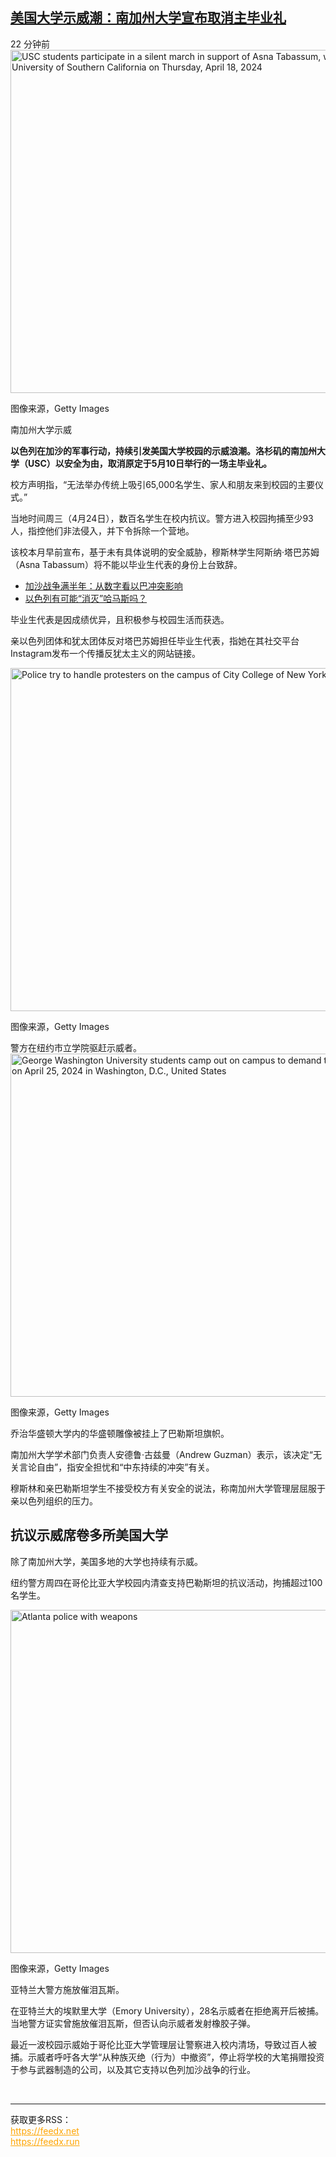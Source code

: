 <!--1714120982000-->
[美国大学示威潮：南加州大学宣布取消主毕业礼](https://www.bbc.com/zhongwen/simp/world-68903551)
------

<main role="main"><div></div><div><time dateTime="2024-04-26">22 分钟前</time></div><div><div><picture><img src="https://images.weserv.nl/?url=ichef.bbci.co.uk/ace/ws/640/cpsprodpb/B4E6/production/_133201364_gettyimages-2147911890.jpg" srcSet="https://ichef.bbci.co.uk/ace/ws/240/cpsprodpb/B4E6/production/_133201364_gettyimages-2147911890.jpg 240w, https://ichef.bbci.co.uk/ace/ws/320/cpsprodpb/B4E6/production/_133201364_gettyimages-2147911890.jpg 320w, https://ichef.bbci.co.uk/ace/ws/480/cpsprodpb/B4E6/production/_133201364_gettyimages-2147911890.jpg 480w, https://ichef.bbci.co.uk/ace/ws/624/cpsprodpb/B4E6/production/_133201364_gettyimages-2147911890.jpg 624w, https://ichef.bbci.co.uk/ace/ws/800/cpsprodpb/B4E6/production/_133201364_gettyimages-2147911890.jpg 800w" sizes="(min-width: 1008px) 645px, 100vw" alt="USC students participate in a silent march in support of Asna Tabassum, whose graduation speech has been cancelled by USC administration at University of Southern California on Thursday, April 18, 2024" width="976" height="549"/></picture><p role="text"><span>图像来源，</span><span>Getty Images</span></p></div><span data-testid="caption-paragraph">南加州大学示威</span></span></div><div><p><b>以色列在加沙的军事行动，持续引发美国大学校园的示威浪潮。洛杉矶的南加州大学（USC）以安全为由，取消原定于5月10日举行的一场主毕业礼。</b></p></div><div><p>校方声明指，“无法举办传统上吸引65,000名学生、家人和朋友来到校园的主要仪式。”</p></div><div><p>当地时间周三（4月24日），数百名学生在校内抗议。警方进入校园拘捕至少93人，指控他们非法侵入，并下令拆除一个营地。</p></div><div><p>该校本月早前宣布，基于未有具体说明的安全威胁，穆斯林学生阿斯纳·塔巴苏姆（Asna Tabassum）将不能以毕业生代表的身份上台致辞。</p></div><section aria-label="广告 2" aria-hidden="true" role="region" data-e2e="advertisement"><div id="dotcom-mpu"></div></section><div><ul role="list"><li role="listitem"><a href="/zhongwen/simp/world-68729907">加沙战争满半年：从数字看以巴冲突影响</a></li><li role="listitem"><a href="/zhongwen/simp/world-68466045"> 以色列有可能“消灭”哈马斯吗？</a></li></ul></div><div><p>毕业生代表是因成绩优异，且积极参与校园生活而获选。</p></div><div><p>亲以色列团体和犹太团体反对塔巴苏姆担任毕业生代表，指她在其社交平台Instagram发布一个传播反犹太主义的网站链接。</p></div><div><div><picture><img src="https://images.weserv.nl/?url=ichef.bbci.co.uk/ace/ws/640/cpsprodpb/10D9/production/_133231340_gettyimages-2149596973.jpg" srcSet="https://ichef.bbci.co.uk/ace/ws/240/cpsprodpb/10D9/production/_133231340_gettyimages-2149596973.jpg 240w, https://ichef.bbci.co.uk/ace/ws/320/cpsprodpb/10D9/production/_133231340_gettyimages-2149596973.jpg 320w, https://ichef.bbci.co.uk/ace/ws/480/cpsprodpb/10D9/production/_133231340_gettyimages-2149596973.jpg 480w, https://ichef.bbci.co.uk/ace/ws/624/cpsprodpb/10D9/production/_133231340_gettyimages-2149596973.jpg 624w, https://ichef.bbci.co.uk/ace/ws/800/cpsprodpb/10D9/production/_133231340_gettyimages-2149596973.jpg 800w" sizes="(min-width: 1008px) 645px, 100vw" alt="Police try to handle protesters on the campus of City College of New York" loading="lazy" width="976" height="549"/></picture><p role="text"><span>图像来源，</span><span>Getty Images</span></p></div><span data-testid="caption-paragraph">警方在纽约市立学院驱赶示威者。</span></span></div><div><div><picture><img src="https://images.weserv.nl/?url=ichef.bbci.co.uk/ace/ws/640/cpsprodpb/8609/production/_133231343_statuegetty.jpg" srcSet="https://ichef.bbci.co.uk/ace/ws/240/cpsprodpb/8609/production/_133231343_statuegetty.jpg 240w, https://ichef.bbci.co.uk/ace/ws/320/cpsprodpb/8609/production/_133231343_statuegetty.jpg 320w, https://ichef.bbci.co.uk/ace/ws/480/cpsprodpb/8609/production/_133231343_statuegetty.jpg 480w, https://ichef.bbci.co.uk/ace/ws/624/cpsprodpb/8609/production/_133231343_statuegetty.jpg 624w, https://ichef.bbci.co.uk/ace/ws/800/cpsprodpb/8609/production/_133231343_statuegetty.jpg 800w" sizes="(min-width: 1008px) 645px, 100vw" alt="George Washington University students camp out on campus to demand that their university divest from Israel and call for a ceasefire in Gaza, on April 25, 2024 in Washington, D.C., United States" loading="lazy" width="976" height="549"/></picture><p role="text"><span>图像来源，</span><span>Getty Images</span></p></div><span data-testid="caption-paragraph">乔治华盛顿大学内的华盛顿雕像被挂上了巴勒斯坦旗帜。</span></span></div><div><p>南加州大学学术部门负责人安德鲁·古兹曼（Andrew Guzman）表示，该决定“无关言论自由”，指安全担忧和“中东持续的冲突”有关。</p></div><div><p>穆斯林和亲巴勒斯坦学生不接受校方有关安全的说法，称南加州大学管理层屈服于亲以色列组织的压力。</p></div><div><h2 id="抗议示威席卷多所美国大学" tabindex="-1">抗议示威席卷多所美国大学</h2></div><div><p>除了南加州大学，美国多地的大学也持续有示威。</p></div><div><p>纽约警方周四在哥伦比亚大学校园内清查支持巴勒斯坦的抗议活动，拘捕超过100名学生。</p></div><div><div><picture><img src="https://images.weserv.nl/?url=ichef.bbci.co.uk/ace/ws/640/cpsprodpb/13FEF/production/_133230918_atl.jpg" srcSet="https://ichef.bbci.co.uk/ace/ws/240/cpsprodpb/13FEF/production/_133230918_atl.jpg 240w, https://ichef.bbci.co.uk/ace/ws/320/cpsprodpb/13FEF/production/_133230918_atl.jpg 320w, https://ichef.bbci.co.uk/ace/ws/480/cpsprodpb/13FEF/production/_133230918_atl.jpg 480w, https://ichef.bbci.co.uk/ace/ws/624/cpsprodpb/13FEF/production/_133230918_atl.jpg 624w, https://ichef.bbci.co.uk/ace/ws/800/cpsprodpb/13FEF/production/_133230918_atl.jpg 800w" sizes="(min-width: 1008px) 645px, 100vw" alt="Atlanta police with weapons" loading="lazy" width="976" height="549"/></picture><p role="text"><span>图像来源，</span><span>Getty Images</span></p></div><span data-testid="caption-paragraph">亚特兰大警方施放催泪瓦斯。</span></span></div><div><p>在亚特兰大的埃默里大学（Emory University），28名示威者在拒绝离开后被捕。当地警方证实曾施放催泪瓦斯，但否认向示威者发射橡胶子弹。</p></div><div><p>最近一波校园示威始于哥伦比亚大学管理层让警察进入校内清场，导致过百人被捕。示威者呼吁各大学“从种族灭绝（行为）中撤资”，停止将学校的大笔捐赠投资于参与武器制造的公司，以及其它支持以色列加沙战争的行业。</p></div></main><br><hr><div>获取更多RSS：<br><a href="https://feedx.net" style="color:orange" target="_blank">https://feedx.net</a> <br><a href="https://feedx.run" style="color:orange" target="_blank">https://feedx.run</a><br></div>
